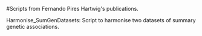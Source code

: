 #Scripts from Fernando Pires Hartwig's publications.

Harmonise_SumGenDatasets: Script to harmonise two datasets of summary genetic associations.
